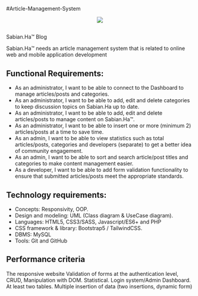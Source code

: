 #Article-Management-System

<p align="center"> <img src="https://github.com/mouad5-bot/Article-Management-System/logo.png" /> </p>

## 
Sabian.Ha™ Blog


Sabian.Ha™ needs an article management system that is related to online web and mobile application development

## Functional Requirements:
<ul>
<li>As an administrator, I want to be able to connect to the Dashboard to manage articles/posts and categories. </li>
<li>As an administrator, I want to be able to add, edit and delete categories to keep discussion topics on 
Sabian.Ha up to date. </li>
<li>As an administrator, I want to be able to add, edit and delete articles/posts to manage content on 
Sabian.Ha™. </li>
<li>As an administrator, I want to be able to insert one or more (minimum 2) articles/posts at a time to save time. </li>
<li>As an admin, I want to be able to view statistics such as total articles/posts, categories and developers (separate) to get a better idea of ​​community engagement. </li>
<li>As an admin, I want to be able to sort and search article/post titles and categories to make content management easier. </li>
<li>As a developer, I want to be able to add form validation functionality to ensure that submitted articles/posts meet the appropriate standards. </li>
</ul>

## Technology requirements:
<ul>
<li>Concepts: Responsivity, OOP. </li>
<li>Design and modeling: UML (Class diagram & UseCase diagram). </li>
<li>Languages: HTML5, CSS3/SASS, Javascript/ES6+ and PHP </li>
<li>CSS framework & library: Bootstrap5 / TailwindCSS. </li>
<li>DBMS: MySQL </li>
<li>Tools: Git and GitHub</li>
</ul>

## Performance criteria
The responsive website
Validation of forms at the authentication level, CRUD,
Manipulation with DOM.
Statistical.
Login system/Admin Dashboard.
At least two tables.
Multiple insertion of data (two insertions, dynamic form)